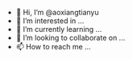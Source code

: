 - 👋 Hi, I’m @aoxiangtianyu
- 👀 I’m interested in ...
- 🌱 I’m currently learning ...
- 💞️ I’m looking to collaborate on ...
- 📫 How to reach me ...

<!---
aoxiangtianyu/aoxiangtianyu is a ✨ special ✨ repository because its `README.md` (this file) appears on your GitHub profile.
You can click the Preview link to take a look at your changes.
--->
